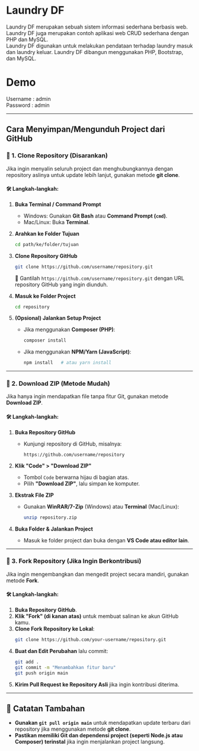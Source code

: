 # Laundry DF
Laundry DF merupakan sebuah sistem informasi sederhana berbasis web.<br />
Laundry DF juga merupakan contoh aplikasi web CRUD sederhana dengan PHP dan MySQL.<br />
Laundry DF digunakan untuk melakukan pendataan terhadap laundry masuk dan laundry keluar. Laundry DF dibangun menggunakan PHP, Bootstrap, dan MySQL.

# Demo
Username	: admin<br />
Password	: admin<br />

  

---

## **Cara Menyimpan/Mengunduh Project dari GitHub**  

### **🔹 1. Clone Repository (Disarankan)**
Jika ingin menyalin seluruh project dan menghubungkannya dengan repository aslinya untuk update lebih lanjut, gunakan metode **git clone**.

#### **🛠️ Langkah-langkah:**
1. **Buka Terminal / Command Prompt**  
   - Windows: Gunakan **Git Bash** atau **Command Prompt (`cmd`)**.  
   - Mac/Linux: Buka **Terminal**.  

2. **Arahkan ke Folder Tujuan**  
   ```sh
   cd path/ke/folder/tujuan
   ```

3. **Clone Repository GitHub**  
   ```sh
   git clone https://github.com/username/repository.git
   ```
   🔹 Gantilah `https://github.com/username/repository.git` dengan URL repository GitHub yang ingin diunduh.  

4. **Masuk ke Folder Project**  
   ```sh
   cd repository
   ```

5. **(Opsional) Jalankan Setup Project**  
   - Jika menggunakan **Composer (PHP)**:  
     ```sh
     composer install
     ```
   - Jika menggunakan **NPM/Yarn (JavaScript)**:  
     ```sh
     npm install   # atau yarn install
     ```

---

### **🔹 2. Download ZIP (Metode Mudah)**
Jika hanya ingin mendapatkan file tanpa fitur Git, gunakan metode **Download ZIP**.

#### **🛠️ Langkah-langkah:**
1. **Buka Repository GitHub**  
   - Kunjungi repository di GitHub, misalnya:  
     ```
     https://github.com/username/repository
     ```

2. **Klik "Code" > "Download ZIP"**  
   - Tombol `Code` berwarna hijau di bagian atas.  
   - Pilih **"Download ZIP"**, lalu simpan ke komputer.  

3. **Ekstrak File ZIP**  
   - Gunakan **WinRAR/7-Zip** (Windows) atau **Terminal** (Mac/Linux):  
     ```sh
     unzip repository.zip
     ```

4. **Buka Folder & Jalankan Project**  
   - Masuk ke folder project dan buka dengan **VS Code atau editor lain**.  

---

### **🔹 3. Fork Repository (Jika Ingin Berkontribusi)**
Jika ingin mengembangkan dan mengedit project secara mandiri, gunakan metode **Fork**.

#### **🛠️ Langkah-langkah:**
1. **Buka Repository GitHub**.  
2. **Klik "Fork" (di kanan atas)** untuk membuat salinan ke akun GitHub kamu.  
3. **Clone Fork Repository ke Lokal**:  
   ```sh
   git clone https://github.com/your-username/repository.git
   ```
4. **Buat dan Edit Perubahan** lalu commit:  
   ```sh
   git add .
   git commit -m "Menambahkan fitur baru"
   git push origin main
   ```
5. **Kirim Pull Request ke Repository Asli** jika ingin kontribusi diterima.  

---

## **📌 Catatan Tambahan**
- **Gunakan `git pull origin main`** untuk mendapatkan update terbaru dari repository jika menggunakan metode **git clone**.  
- **Pastikan memiliki Git dan dependensi project (seperti Node.js atau Composer) terinstal** jika ingin menjalankan project langsung.  


